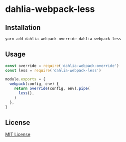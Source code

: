 # dahlia-webpack-less

## Installation

```sh
yarn add dahlia-webpack-override dahlia-webpack-less
```

## Usage

```js
const override = require('dahlia-webpack-override')
const less = require('dahlia-webpack-less')

module.exports = {
  webpack(config, env) {
    return override(config, env).pipe(
      less(),
    )
  },
}

```

## License

[MIT License](https://github.com/forsigner/dahlia-webpack-override/blob/master/LICENSE)
